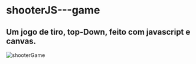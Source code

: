 # shooterJS---game

## Um jogo de tiro, top-Down, feito com javascript e canvas.


![shooterGame](https://github.com/joserochadev/shooterJS---game/assets/92328683/f3ac58ca-5726-4a41-9609-0e9125099526)
